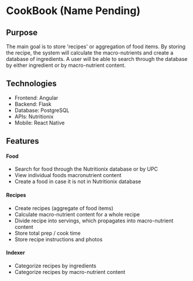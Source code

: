 # CookBook (Name Pending)

## Purpose
The main goal is to store 'recipes' or aggregation of food items. By storing the recipe, the system will calculate the macro-nutrients and create a database of ingredients. A user will be able to search through the database by either ingredient or by macro-nutrient content.

## Technologies
- Frontend: Angular
- Backend: Flask
- Database: PostgreSQL
- APIs: Nutritionix
- Mobile: React Native

## Features

#### Food
- Search for food through the Nutritionix database or by UPC
- View individual foods macronutrient content
- Create a food in case it is not in Nutritionix database

#### Recipes
- Create recipes (aggregate of food items)
- Calculate macro-nutrient content for a whole recipe
- Divide recipe into servings, which propagates into macro-nutrient content
- Store total prep / cook time
- Store recipe instructions and photos

#### Indexer
- Categorize recipes by ingredients
- Categorize recipes by macro-nutrient content